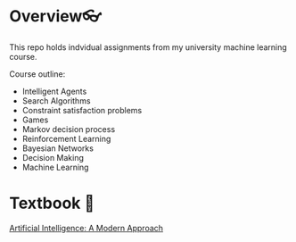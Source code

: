 # Overview:eyeglasses:
This repo holds indvidual assignments from my university machine learning course.

Course outline:
  - Intelligent Agents
  - Search Algorithms
  - Constraint satisfaction problems 
  - Games
  - Markov decision process
  - Reinforcement Learning
  - Bayesian Networks 
  - Decision Making
  - Machine Learning

# Textbook :book:
[Artificial Intelligence: A Modern Approach](https://g.co/kgs/PorZrk)
